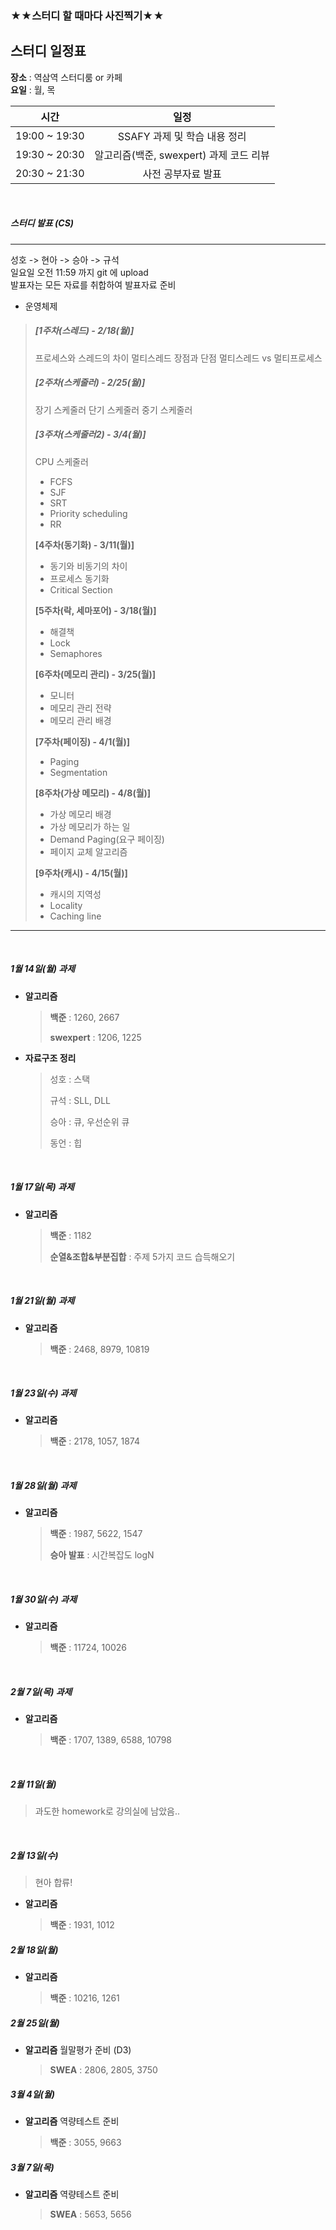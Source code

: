 ### ★★스터디 할 때마다 사진찍기★★

## 스터디 일정표

**장소** : 역삼역 스터디룸 or 카페<br>
**요일** : 월, 목

|     시간      |                  일정                   |
| :-----------: | :-------------------------------------: |
| 19:00 ~ 19:30 |      SSAFY 과제 및 학습 내용 정리       |
| 19:30 ~ 20:30 | 알고리즘(백준, swexpert) 과제 코드 리뷰 |
| 20:30 ~ 21:30 |           사전 공부자료 발표            |


<br>

##### 스터디 발표 (CS)
---

성호 -> 현아 -> 승아 -> 규석<br>
일요일 오전 11:59 까지 git 에 upload<br>
발표자는 모든 자료를 취합하여 발표자료 준비<br>

- 운영체제

> ##### [1주차(스레드) - 2/18(월)]
>
> 프로세스와 스레드의 차이
> 멀티스레드
> 장점과 단점
> 멀티스레드 vs 멀티프로세스
>
> ##### [2주차(스케줄러) - 2/25(월)]
>
> 장기 스케줄러
> 단기 스케줄러
> 중기 스케줄러
>
> ##### [3주차(스케줄러2) - 3/4(월)]
>
> CPU 스케줄러
>
> - FCFS
> - SJF
> - SRT
> - Priority scheduling
> - RR
>
> **[4주차(동기화) - 3/11(월)]**
>
> - 동기와 비동기의 차이
> - 프로세스 동기화
> - Critical Section
>
> **[5주차(락, 세마포어) - 3/18(월)]**
>
> - 해결책
> - Lock
> - Semaphores
>
> **[6주차(메모리 관리) - 3/25(월)]**
>
> - 모니터
> - 메모리 관리 전략
> - 메모리 관리 배경
>
> **[7주차(페이징) - 4/1(월)]**
>
> - Paging
> - Segmentation
>
> **[8주차(가상 메모리) - 4/8(월)]**
>
> - 가상 메모리 배경
> - 가상 메모리가 하는 일
> - Demand Paging(요구 페이징)
> - 페이지 교체 알고리즘
>
> **[9주차(캐시) - 4/15(월)]**
>
> - 캐시의 지역성
> - Locality
> - Caching line


---
<br>


##### 1월 14일(월) 과제

- **알고리즘**

  > **백준** : 1260, 2667
  >
  > **swexpert** : 1206, 1225

- **자료구조 정리**

  > 성호 : 스택
  >
  > 규석 : SLL, DLL
  >
  > 승아 : 큐, 우선순위 큐
  >
  > 동언 : 힙

 <br/>

##### 1월 17일(목) 과제

- **알고리즘**

  > **백준** : 1182
  >
  > **순열&조합&부분집합** : 주제 5가지 코드 습득해오기

<br/>

##### 1월 21일(월) 과제

- **알고리즘**

  > **백준** : 2468, 8979, 10819

<br/>

##### 1월 23일(수) 과제

- **알고리즘**

  > **백준** : 2178, 1057, 1874

<br/>

##### 1월 28일(월) 과제

- **알고리즘**

  > **백준** : 1987, 5622, 1547
  >
  > **승아 발표** : 시간복잡도 logN

<br/>

##### 1월 30일(수) 과제

- **알고리즘**

  > **백준** : 11724, 10026

<br/>

##### 2월 7일(목) 과제

- **알고리즘**

  > **백준** : 1707, 1389, 6588, 10798

<br/>

##### 2월 11일(월)

> 과도한 homework로 강의실에 남았음..

<br/>

##### 2월 13일(수)

> 현아 합류!

- **알고리즘**

  > **백준** : 1931, 1012

##### 2월 18일(월)

- **알고리즘**

  > **백준** : 10216, 1261
  
  
##### 2월 25일(월)
- **알고리즘**
월말평가 준비 (D3)
  > **SWEA** : 2806, 2805, 3750

##### 3월 4일(월)
- **알고리즘**
역량테스트 준비
  > **백준** : 3055, 9663

##### 3월 7일(목)
- **알고리즘**
역량테스트 준비
  > **SWEA** : 5653, 5656

